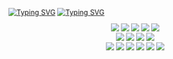 [![Typing SVG](https://readme-typing-svg.demolab.com?font=Pacifico&size=70&pause=1000&color=000000&background=FFFFFF&center=true&vCenter=true&width=1000&height=500&lines=Hi;Software+Developer)](https://git.io/typing-svg)
[![Typing SVG](https://readme-typing-svg.demolab.com?font=Oleo&size=30&pause=1000&color=000000&background=FFFFFF&center=true&vCenter=true&width=1000&lines=%F0%9F%92%BB+Tech+Stack+%F0%9F%9B%A0)](https://git.io/typing-svg)
<div align="center">
<img src="https://img.shields.io/badge/Python-3776AB?style=for-the-badge&logo=Python&logoColor=white"/>
<img src="https://img.shields.io/badge/Java-FF9900?style=for-the-badge&logo=Java&logoColor=white"/>
<img src="https://img.shields.io/badge/JavaScript-F7DF1E?style=for-the-badge&logo=JavaScript&logoColor=white"/>
<img src="https://img.shields.io/badge/C-A8B9CC?style=for-the-badge&logo=C&logoColor=white"/>
<img src="https://img.shields.io/badge/C++-00599C?style=for-the-badge&logo=C%2B%2B&logoColor=white"/>
<br>
<img src="https://img.shields.io/badge/React.js-3776AB?style=for-the-badge&logo=React&logoColor=white"/>
<img src="https://img.shields.io/badge/react Native-61DAFB?style=for-the-badge&logo=react&logoColor=white">
<img src="https://img.shields.io/badge/Next.js-000000?style=for-the-badge&logo=Next.js&logoColor=white"/>
<img src="https://img.shields.io/badge/Node.js-339933?style=for-the-badge&logo=Node.js&logoColor=white"/>
<br>
<img src="https://img.shields.io/badge/Flask-000000?style=for-the-badge&logo=Flask&logoColor=white">
<img src="https://img.shields.io/badge/Numpy-013243?style=for-the-badge&logo=Numpy&logoColor=white">
<img src="https://img.shields.io/badge/OpenCV-412991?style=for-the-badge&logo=OpenCV&logoColor=white">
<img src="https://img.shields.io/badge/Pytorch-EE4C2C?style=for-the-badge&logo=Pytorch&logoColor=white">
<img src="https://img.shields.io/badge/pandas-150458?style=for-the-badge&logo=pandas&logoColor=white">
<img src="https://img.shields.io/badge/Yolo-00FFFF?style=for-the-badge&logo=Yolo&logoColor=white">

</div>

<br>
<br>
